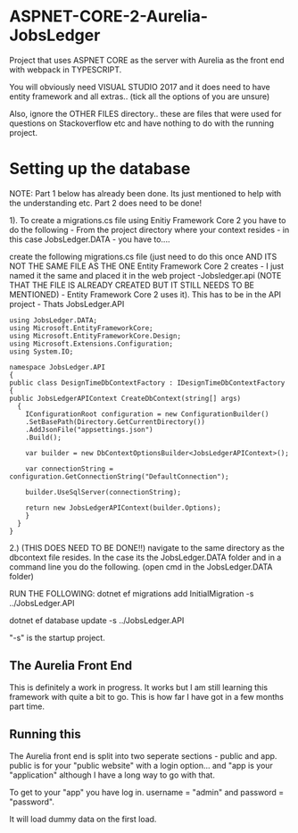 # ASPNET-CORE-2-Aurelia-JobsLedger
Project that uses ASPNET CORE as the server with Aurelia as the front end with webpack in TYPESCRIPT.


You will obviously need VISUAL STUDIO 2017 and it does need to have entity framework and all extras.. (tick all the options of you are unsure)


Also, ignore the OTHER FILES directory.. these are files that were used for questions on Stackoverflow etc and have nothing to do with the running project.


<h1>Setting up the database</h1>
NOTE: Part 1 below has already been done. Its just mentioned to help with the understanding etc. Part 2 does need to be done!


1). To create a migrations.cs file using Enitiy Framework Core 2 you have to do the following - From the project directory where your context resides - in this case JobsLedger.DATA - you have to....


create the following migrations.cs file (just need to do this once AND ITS NOT THE SAME FILE AS THE ONE Entity Framework Core 2 creates - I just named it the same and placed it in the web project -Jobsledger.api (NOTE THAT THE FILE IS ALREADY CREATED BUT IT STILL NEEDS TO BE MENTIONED) - Entity Framework Core 2 uses it). This has to be in the API project - Thats JobsLedger.API


    using JobsLedger.DATA;
    using Microsoft.EntityFrameworkCore;
    using Microsoft.EntityFrameworkCore.Design;
    using Microsoft.Extensions.Configuration;
    using System.IO;

    namespace JobsLedger.API
    {
    public class DesignTimeDbContextFactory : IDesignTimeDbContextFactory
    {
    public JobsLedgerAPIContext CreateDbContext(string[] args)
      {
        IConfigurationRoot configuration = new ConfigurationBuilder()
        .SetBasePath(Directory.GetCurrentDirectory())
        .AddJsonFile("appsettings.json")
        .Build();

        var builder = new DbContextOptionsBuilder<JobsLedgerAPIContext>();

        var connectionString = configuration.GetConnectionString("DefaultConnection");

        builder.UseSqlServer(connectionString);

        return new JobsLedgerAPIContext(builder.Options);
        }
      }
    }

2.) (THIS DOES NEED TO BE DONE!!)
navigate to the same directory as the dbcontext file resides. In the case its the JobsLedger.DATA folder and in a command line you do the following. (open cmd in the JobsLedger.DATA folder)

 RUN THE FOLLOWING: 
dotnet ef migrations add InitialMigration -s ../JobsLedger.API


dotnet ef database update -s ../JobsLedger.API


"-s" is the startup project.

<h2>The Aurelia Front End</h2>
This is definitely a work in progress. It works but I am still learning this framework with quite a bit to go. This is how far I have got in a few months part time.

<h2>Running this</h2>
The Aurelia front end is split into two seperate sections - public and app. public is for your "public website" with a login option... and "app is your "application" although I have a long way to go with that.


To get to your "app" you have log in. username = "admin" and password = "password". 


It will load dummy data on the first load.
